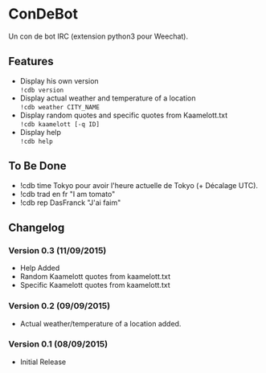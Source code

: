 # ConDeBot
Un con de bot IRC (extension python3 pour Weechat).

## Features
* Display his own version  
``!cdb version``
* Display actual weather and temperature of a location  
``!cdb weather CITY_NAME``
* Display random quotes and specific quotes from Kaamelott.txt  
``!cdb kaamelott [-q ID]``
* Display help  
``!cdb help``

## To Be Done
* !cdb time Tokyo pour avoir l'heure actuelle de Tokyo (+ Décalage UTC).
* !cdb trad en fr "I am tomato"
* !cdb rep DasFranck "J'ai faim"

## Changelog
### Version 0.3 (11/09/2015)
* Help Added
* Random Kaamelott quotes from kaamelott.txt
* Specific Kaamelott quotes from kaamelott.txt

### Version 0.2 (09/09/2015)
* Actual weather/temperature of a location added.

### Version 0.1 (08/09/2015)
* Initial Release
